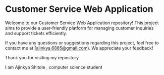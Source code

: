 # Customer Service Web Application

Welcome to our Customer Service Web Application repository! This project aims to provide a user-friendly platform for managing customer inquiries and support tickets efficiently.

If you have any questions or suggestions regarding this project, feel free to contact me at [ajinkya.6885@gmail.com). We appreciate your feedback!

Thank you for visiting my repository

I am Ajinkya Shitole , computer science student 
